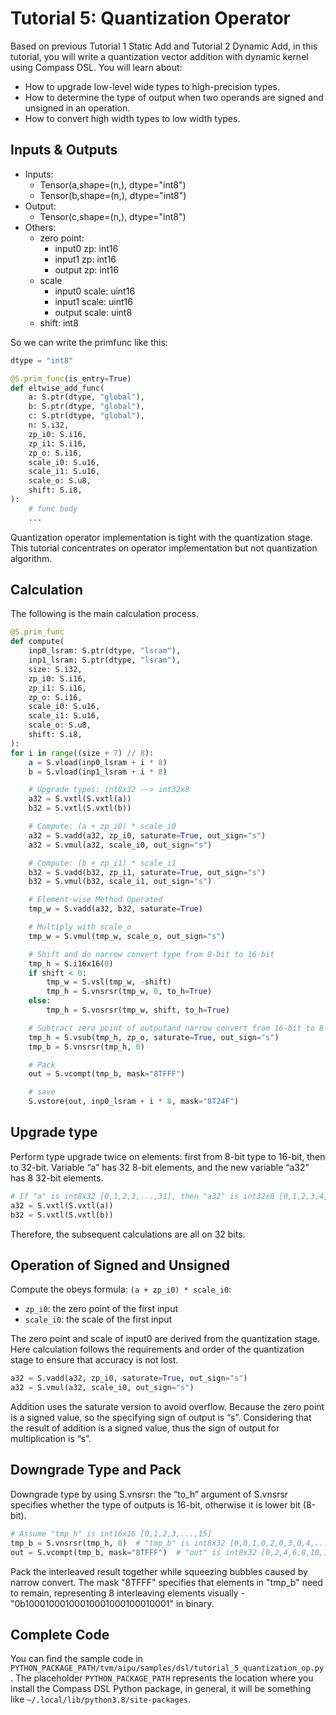 <!---SPDX-License-Identifier: Apache-2.0-->
<!---Copyright (c) 2023-2024 Arm Technology (China) Co. Ltd.-->

# Tutorial 5: Quantization Operator

Based on previous Tutorial 1 Static Add and Tutorial 2 Dynamic Add, in this tutorial, you will write a quantization vector addition with dynamic kernel using Compass DSL. You will learn about:

* How to upgrade low-level wide types to high-precision types.
* How to determine the type of output when two operands are signed and unsigned in an operation.
* How to convert high width types to low width types.

## Inputs & Outputs

- Inputs:
  - Tensor(a,shape=(n,), dtype="int8")
  - Tensor(b,shape=(n,), dtype="int8")
- Output:
  - Tensor(c,shape=(n,), dtype="int8")
- Others:
  - zero point:
    - input0 zp: int16
    - input1 zp: int16
    - output zp: int16
  - scale
    - input0 scale: uint16
    - input1 scale: uint16
    - output scale: uint8
  - shift: int8

So we can write the primfunc like this:

```py
dtype = "int8"

@S.prim_func(is_entry=True)
def eltwise_add_func(
    a: S.ptr(dtype, "global"),
    b: S.ptr(dtype, "global"),
    c: S.ptr(dtype, "global"),
    n: S.i32,
    zp_i0: S.i16,
    zp_i1: S.i16,
    zp_o: S.i16,
    scale_i0: S.u16,
    scale_i1: S.u16,
    scale_o: S.u8,
    shift: S.i8,
):
    # func body
    ...
```

Quantization operator implementation is tight with the quantization stage. This tutorial concentrates on operator implementation but not quantization algorithm.

## Calculation

The following is the main calculation process.

```py
@S.prim_func
def compute(
    inp0_lsram: S.ptr(dtype, "lsram"),
    inp1_lsram: S.ptr(dtype, "lsram"),
    size: S.i32,
    zp_i0: S.i16,
    zp_i1: S.i16,
    zp_o: S.i16,
    scale_i0: S.u16,
    scale_i1: S.u16,
    scale_o: S.u8,
    shift: S.i8,
):
for i in range((size + 7) // 8):
    a = S.vload(inp0_lsram + i * 8)
    b = S.vload(inp1_lsram + i * 8)

    # Upgrade types: int8x32 --> int32x8
    a32 = S.vxtl(S.vxtl(a))
    b32 = S.vxtl(S.vxtl(b))

    # Compute: (a + zp_i0) * scale_i0
    a32 = S.vadd(a32, zp_i0, saturate=True, out_sign="s")
    a32 = S.vmul(a32, scale_i0, out_sign="s")

    # Compute: (b + zp_i1) * scale_i1
    b32 = S.vadd(b32, zp_i1, saturate=True, out_sign="s")
    b32 = S.vmul(b32, scale_i1, out_sign="s")

    # Element-wise Method Operated
    tmp_w = S.vadd(a32, b32, saturate=True)

    # Multiply with scale_o
    tmp_w = S.vmul(tmp_w, scale_o, out_sign="s")

    # Shift and do narrow convert type from 8-bit to 16-bit
    tmp_h = S.i16x16(0)
    if shift < 0:
        tmp_w = S.vsl(tmp_w, -shift)
        tmp_h = S.vnsrsr(tmp_w, 0, to_h=True)
    else:
        tmp_h = S.vnsrsr(tmp_w, shift, to_h=True)

    # Subtract zero point of outputand narrow convert from 16-bit to 8-bit
    tmp_h = S.vsub(tmp_h, zp_o, saturate=True, out_sign="s")
    tmp_b = S.vnsrsr(tmp_h, 0)

    # Pack
    out = S.vcompt(tmp_b, mask="8TFFF")

    # save
    S.vstore(out, inp0_lsram + i * 8, mask="8T24F")
```

## Upgrade type

Perform type upgrade twice on elements: first from 8-bit type to 16-bit, then to 32-bit. Variable “a” has 32 8-bit elements, and the new variable “a32” has 8 32-bit elements.

```py
# If "a" is int8x32 [0,1,2,3,...,31], then "a32" is int32x8 [0,1,2,3,4,5,6,7].
a32 = S.vxtl(S.vxtl(a))
b32 = S.vxtl(S.vxtl(b))
```

Therefore, the subsequent calculations are all on 32 bits.

## Operation of Signed and Unsigned

Compute the obeys formula: `(a + zp_i0) * scale_i0`:

- `zp_i0`: the zero point of the first input
- `scale_i0`: the scale of the first input

The zero point and scale of input0 are derived from the quantization stage. Here calculation follows the requirements and order of the quantization stage to ensure that accuracy is not lost.

```py
a32 = S.vadd(a32, zp_i0, saturate=True, out_sign="s")
a32 = S.vmul(a32, scale_i0, out_sign="s")
```

Addition uses the saturate version to avoid overflow. Because the zero point is a signed value, so the specifying sign of output is “s”. Considering that the result of addition is a signed value, thus the sign of output for multiplication is “s”.

## Downgrade Type and Pack

Downgrade type by using S.vnsrsr: the “to_h” argument of S.vnsrsr specifies whether the type of outputs is 16-bit, otherwise it is lower bit (8-bit).

```py
# Assume "tmp_h" is int16x16 [0,1,2,3,...,15]
tmp_b = S.vnsrsr(tmp_h, 0)  # "tmp_b" is int8x32 [0,0,1,0,2,0,3,0,4,...,0,15,0]
out = S.vcompt(tmp_b, mask="8TFFF")  # "out" is int8x32 [0,2,4,6,8,10,12,14,0,0,...,0]
```

Pack the interleaved result together while squeezing bubbles caused by narrow convert. The mask "8TFFF" specifies that elements in "tmp_b" need to remain, representing 8 interleaving elements visually - "0b10001000100010001000100010001" in binary.

## Complete Code
You can find the sample code in `PYTHON_PACKAGE_PATH/tvm/aipu/samples/dsl/tutorial_5_quantization_op.py`.
The placeholder `PYTHON_PACKAGE_PATH` represents the location where you install the Compass DSL
Python package, in general, it will be something like `~/.local/lib/python3.8/site-packages`.

